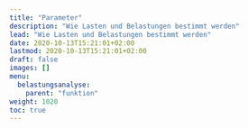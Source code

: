 ```yaml
---
title: "Parameter"
description: "Wie Lasten und Belastungen bestimmt werden"
lead: "Wie Lasten und Belastungen bestimmt werden"
date: 2020-10-13T15:21:01+02:00
lastmod: 2020-10-13T15:21:01+02:00
draft: false
images: []
menu:
  belastungsanalyse:
    parent: "funktion"
weight: 1020
toc: true
---
```

